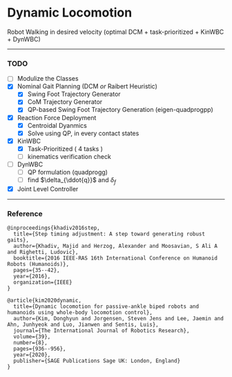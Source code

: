 # Dynamic Locomotion

Robot Walking in desired velocity (optimal DCM + task-prioritized + KinWBC + DynWBC)

---

### TODO
- [ ] Modulize the Classes
- [x] Nominal Gait Planning (DCM *or* Raibert Heuristic)
  - [x] Swing Foot Trajectory Generator
  - [x] CoM Trajectory Generator
  - [x] QP-based Swing Foot Trajectory Generation (eigen-quadprogpp)
- [x] Reaction Force Deployment
  - [x] Centroidal Dyanmics
  - [x] Solve using QP, in every contact states 
- [x] KinWBC
  - [x] Task-Prioritized ( 4 tasks )
  - [ ] kinematics verification check
- [ ] DynWBC
  - [ ] QP formulation (quadprogg)
  - [ ] find $\delta_{\ddot{q}}$ and $\delta_{f}$
- [x] Joint Level Controller

---

### Reference
```
@inproceedings{khadiv2016step,
  title={Step timing adjustment: A step toward generating robust gaits},
  author={Khadiv, Majid and Herzog, Alexander and Moosavian, S Ali A and Righetti, Ludovic},
  booktitle={2016 IEEE-RAS 16th International Conference on Humanoid Robots (Humanoids)},
  pages={35--42},
  year={2016},
  organization={IEEE}
}
```
```
@article{kim2020dynamic,
  title={Dynamic locomotion for passive-ankle biped robots and humanoids using whole-body locomotion control},
  author={Kim, Donghyun and Jorgensen, Steven Jens and Lee, Jaemin and Ahn, Junhyeok and Luo, Jianwen and Sentis, Luis},
  journal={The International Journal of Robotics Research},
  volume={39},
  number={8},
  pages={936--956},
  year={2020},
  publisher={SAGE Publications Sage UK: London, England}
}
```
